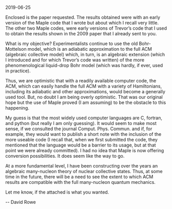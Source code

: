 2019-06-25

Enclosed is the paper requested.  The results obtained were with an early version of the Maple code that I wrote but about which I recall very little. The other two Maple codes, were early versions of Trevor’s code that I used to obtain the results shown in the 2009 paper that I already sent to you.

What is my objective?   Experimentalists continue to use the old Bohr-Mottelson model, which is an adiabatic approximation to the full ACM (algebraic collective model) which, in turn, is an algebraic extension (which I introduced and for which Trevor’s code was written) of the more phenomenological liquid-drop Bohr model (which was hardly, if ever, used in practice).

Thus, we are optimistic that with a readily available computer code, the ACM, which can easily handle the full ACM with a variety of Hamiltonians, including its adiabatic and other approximations, would become a generally used tool.  But, no doubt I am being overly optimistic.  That was our original hope but the use of Maple proved (I am assuming) to be the obstacle to this happening.

My guess is that the most widely used computer languages are C, fortran, and python (but really I am only guessing).  It would seem to make most sense, if we consulted the journal Comput. Phys. Commun.
and if, for example, they would want to publish a short note with the inclusion of the more useable code (I recall that, when we first submitted the code, they mentioned that the language would be a barrier to its usage, but at that point we were already committed).  I had no idea that Maple is now offering conversion possibilities.  It does seem like the way to go.

At a more fundamental level, I have been constructing over the years an algebraic many-nucleon theory of nuclear collective states.  Thus, at some time in the future, there will be a need to see the extent to which ACM results are compatible with the full many-nucleon quantum mechanics.

Let me know, if the attached is what you wanted.

-- David Rowe
